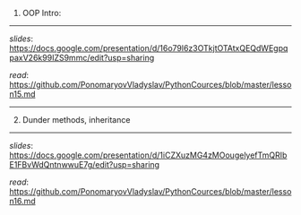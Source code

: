 1. OOP Intro:
-----------------------
_slides_: https://docs.google.com/presentation/d/16o79l6z3OTkjtOTAtxQEQdWEgpqpaxV26k99IZS9mmc/edit?usp=sharing

_read_: https://github.com/PonomaryovVladyslav/PythonCources/blob/master/lesson15.md


----------------------------------------
2. Dunder methods, inheritance
-------------------------------
_slides_: https://docs.google.com/presentation/d/1iCZXuzMG4zMOougelyefTmQRIbE1FBvWdQntnwwuE7g/edit?usp=sharing

_read_: https://github.com/PonomaryovVladyslav/PythonCources/blob/master/lesson16.md
 
